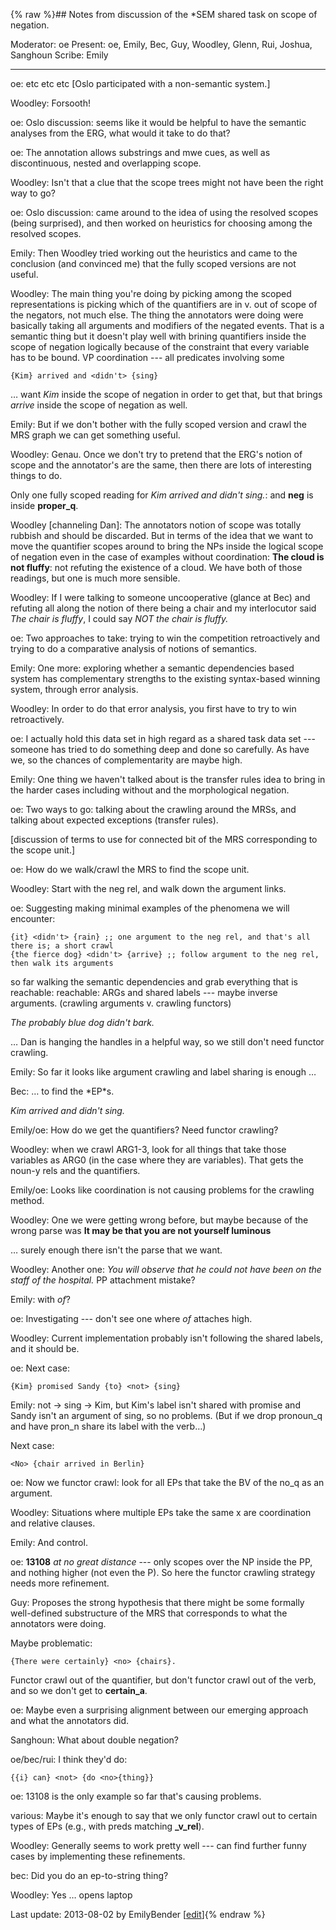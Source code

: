 {% raw %}## Notes from discussion of the \*SEM shared task on scope of negation.

Moderator: oe Present: oe, Emily, Bec, Guy, Woodley, Glenn, Rui, Joshua,
Sanghoun Scribe: Emily

* * *

oe: etc etc etc \[Oslo participated with a non-semantic system.\]

Woodley: Forsooth!

oe: Oslo discussion: seems like it would be helpful to have the semantic
analyses from the ERG, what would it take to do that?

oe: The annotation allows substrings and mwe cues, as well as
discontinuous, nested and overlapping scope.

Woodley: Isn't that a clue that the scope trees might not have been the
right way to go?

oe: Oslo discussion: came around to the idea of using the resolved
scopes (being surprised), and then worked on heuristics for choosing
among the resolved scopes.

Emily: Then Woodley tried working out the heuristics and came to the
conclusion (and convinced me) that the fully scoped versions are not
useful.

Woodley: The main thing you're doing by picking among the scoped
representations is picking which of the quantifiers are in v. out of
scope of the negators, not much else. The thing the annotators were
doing were basically taking all arguments and modifiers of the negated
events. That is a semantic thing but it doesn't play well with brining
quantifiers inside the scope of negation logically because of the
constraint that every variable has to be bound. VP coordination --- all
predicates involving some

    {Kim} arrived and <didn't> {sing}

… want *Kim* inside the scope of negation in order to get that, but that
brings *arrive* inside the scope of negation as well.

Emily: But if we don't bother with the fully scoped version and crawl
the MRS graph we can get something useful.

Woodley: Genau. Once we don't try to pretend that the ERG's notion of
scope and the annotator's are the same, then there are lots of
interesting things to do.

Only one fully scoped reading for *Kim arrived and didn't sing.*: and
**neg** is inside **proper\_q**.

Woodley \[channeling Dan\]: The annotators notion of scope was totally
rubbish and should be discarded. But in terms of the idea that we want
to move the quantifier scopes around to bring the NPs inside the logical
scope of negation even in the case of examples without coordination:
**The cloud is not fluffy**: not refuting the existence of a cloud. We
have both of those readings, but one is much more sensible.

Woodley: If I were talking to someone uncooperative (glance at Bec) and
refuting all along the notion of there being a chair and my interlocutor
said *The chair is fluffy*, I could say *NOT the chair is fluffy.*

oe: Two approaches to take: trying to win the competition retroactively
and trying to do a comparative analysis of notions of semantics.

Emily: One more: exploring whether a semantic dependencies based system
has complementary strengths to the existing syntax-based winning system,
through error analysis.

Woodley: In order to do that error analysis, you first have to try to
win retroactively.

oe: I actually hold this data set in high regard as a shared task data
set --- someone has tried to do something deep and done so carefully. As
have we, so the chances of complementarity are maybe high.

Emily: One thing we haven't talked about is the transfer rules idea to
bring in the harder cases including without and the morphological
negation.

oe: Two ways to go: talking about the crawling around the MRSs, and
talking about expected exceptions (transfer rules).

\[discussion of terms to use for connected bit of the MRS corresponding
to the scope unit.\]

oe: How do we walk/crawl the MRS to find the scope unit.

Woodley: Start with the neg rel, and walk down the argument links.

oe: Suggesting making minimal examples of the phenomena we will
encounter:

    {it} <didn't> {rain} ;; one argument to the neg rel, and that's all there is; a short crawl 
    {the fierce dog} <didn't> {arrive} ;; follow argument to the neg rel, then walk its arguments

so far walking the semantic dependencies and grab everything that is
reachable: reachable: ARGs and shared labels --- maybe inverse
arguments. (crawling arguments v. crawling functors)

*The probably blue dog didn't bark.*

… Dan is hanging the handles in a helpful way, so we still don't need
functor crawling.

Emily: So far it looks like argument crawling and label sharing is
enough …

Bec: … to find the \*EP\*s.

*Kim arrived and didn't sing.*

Emily/oe: How do we get the quantifiers? Need functor crawling?

Woodley: when we crawl ARG1-3, look for all things that take those
variables as ARG0 (in the case where they are variables). That gets the
noun-y rels and the quantifiers.

Emily/oe: Looks like coordination is not causing problems for the
crawling method.

Woodley: One we were getting wrong before, but maybe because of the
wrong parse was **It may be that you are not yourself luminous**

… surely enough there isn't the parse that we want.

Woodley: Another one: *You will observe that he could not have been on
the staff of the hospital.* PP attachment mistake?

Emily: with *of*?

oe: Investigating --- don't see one where *of* attaches high.

Woodley: Current implementation probably isn't following the shared
labels, and it should be.

oe: Next case:

    {Kim} promised Sandy {to} <not> {sing}

Emily: not -&gt; sing -&gt; Kim, but Kim's label isn't shared with
promise and Sandy isn't an argument of sing, so no problems. (But if we
drop pronoun\_q and have pron\_n share its label with the verb…)

Next case:

    <No> {chair arrived in Berlin}

oe: Now we functor crawl: look for all EPs that take the BV of the no\_q
as an argument.

Woodley: Situations where multiple EPs take the same x are coordination
and relative clauses.

Emily: And control.

oe: **13108** *at no great distance* --- only scopes over the NP inside
the PP, and nothing higher (not even the P). So here the functor
crawling strategy needs more refinement.

Guy: Proposes the strong hypothesis that there might be some formally
well-defined substructure of the MRS that corresponds to what the
annotators were doing.

Maybe problematic:

    {There were certainly} <no> {chairs}.

Functor crawl out of the quantifier, but don't functor crawl out of the
verb, and so we don't get to **certain\_a**.

oe: Maybe even a surprising alignment between our emerging approach and
what the annotators did.

Sanghoun: What about double negation?

oe/bec/rui: I think they'd do:

    {{i} can} <not> {do <no>{thing}}

oe: 13108 is the only example so far that's causing problems.

various: Maybe it's enough to say that we only functor crawl out to
certain types of EPs (e.g., with preds matching **\_v\_rel**).

Woodley: Generally seems to work pretty well --- can find further funny
cases by implementing these refinements.

bec: Did you do an ep-to-string thing?

Woodley: Yes … opens laptop

Last update: 2013-08-02 by EmilyBender [[edit](https://github.com/delph-in/docs/wiki/SaarlandNegScope/_edit)]{% endraw %}